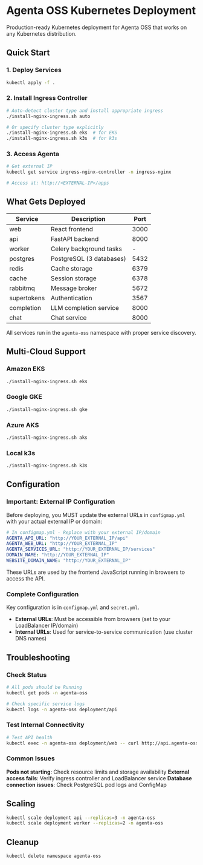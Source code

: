 # Agenta OSS Kubernetes Deployment

Production-ready Kubernetes deployment for Agenta OSS that works on any Kubernetes distribution.

## Quick Start

### 1. Deploy Services
```bash
kubectl apply -f .
```

### 2. Install Ingress Controller
```bash
# Auto-detect cluster type and install appropriate ingress
./install-nginx-ingress.sh auto

# Or specify cluster type explicitly
./install-nginx-ingress.sh eks  # for EKS
./install-nginx-ingress.sh k3s  # for k3s
```

### 3. Access Agenta
```bash
# Get external IP
kubectl get service ingress-nginx-controller -n ingress-nginx

# Access at: http://<EXTERNAL-IP>/apps
```

## What Gets Deployed

| Service | Description | Port |
|---------|-------------|------|
| web | React frontend | 3000 |
| api | FastAPI backend | 8000 |
| worker | Celery background tasks | - |
| postgres | PostgreSQL (3 databases) | 5432 |
| redis | Cache storage | 6379 |
| cache | Session storage | 6378 |
| rabbitmq | Message broker | 5672 |
| supertokens | Authentication | 3567 |
| completion | LLM completion service | 8000 |
| chat | Chat service | 8000 |

All services run in the `agenta-oss` namespace with proper service discovery.

## Multi-Cloud Support

### Amazon EKS
```bash
./install-nginx-ingress.sh eks
```

### Google GKE
```bash
./install-nginx-ingress.sh gke
```

### Azure AKS
```bash
./install-nginx-ingress.sh aks
```

### Local k3s
```bash
./install-nginx-ingress.sh k3s
```

## Configuration

### Important: External IP Configuration

Before deploying, you MUST update the external URLs in `configmap.yml` with your actual external IP or domain:

```yaml
# In configmap.yml - Replace with your external IP/domain
AGENTA_API_URL: "http://YOUR_EXTERNAL_IP/api"
AGENTA_WEB_URL: "http://YOUR_EXTERNAL_IP"  
AGENTA_SERVICES_URL: "http://YOUR_EXTERNAL_IP/services"
DOMAIN_NAME: "http://YOUR_EXTERNAL_IP"
WEBSITE_DOMAIN_NAME: "http://YOUR_EXTERNAL_IP"
```

These URLs are used by the frontend JavaScript running in browsers to access the API.

### Complete Configuration

Key configuration is in `configmap.yml` and `secret.yml`. 

- **External URLs**: Must be accessible from browsers (set to your LoadBalancer IP/domain)
- **Internal URLs**: Used for service-to-service communication (use cluster DNS names)

## Troubleshooting

### Check Status
```bash
# All pods should be Running
kubectl get pods -n agenta-oss

# Check specific service logs
kubectl logs -n agenta-oss deployment/api
```

### Test Internal Connectivity
```bash
# Test API health
kubectl exec -n agenta-oss deployment/web -- curl http://api.agenta-oss.svc.cluster.local:8000/health
```

### Common Issues

**Pods not starting**: Check resource limits and storage availability
**External access fails**: Verify ingress controller and LoadBalancer service
**Database connection issues**: Check PostgreSQL pod logs and ConfigMap

## Scaling

```bash
kubectl scale deployment api --replicas=3 -n agenta-oss
kubectl scale deployment worker --replicas=2 -n agenta-oss
```

## Cleanup

```bash
kubectl delete namespace agenta-oss
```